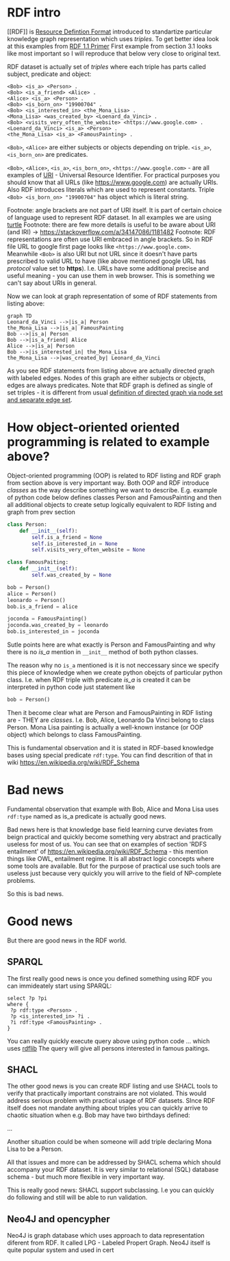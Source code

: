# RDF intro

[[RDF]] is [Resource Defintion Format](https://www.w3.org/RDF/) introduced to standartize particular knowledge graph representation which uses *triples*. To get better idea look at this examples from [RDF 1.1 Primer](https://www.w3.org/TR/rdf11-primer/) First example from section 3.1 looks like most important so I will reproduce that below very close to original text.

RDF dataset is actually set of *triples* where each triple has parts called subject, predicate and object:
```
<Bob> <is_a> <Person> .
<Bob> <is_a_friend> <Alice> .
<Alice> <is_a> <Person> .
<Bob> <is_born_on> "19900704" .
<Bob> <is_interested_in> <the_Mona_Lisa> .
<Mona_Lisa> <was_created_by> <Loenard_da_Vinci> .
<Bob> <visits_very_often_the_website> <https://www.google.com> .
<Loenard_da_Vinci> <is_a> <Person> .
<the_Mona_Lisa> <is_a> <FamousPainting> .
```

`<Bob>`, `<Alice>` are either subjects or objects depending on triple. `<is_a>`, `<is_born_on>` are predicates. 

`<Bob>`, `<Alice>`, `<is_a>`, `<is_born_on>`, `<https://www.google.com>` - are all examples of [URI](https://en.wikipedia.org/wiki/Uniform_Resource_Identifier) - Universal Resource Identifier. For practical purposes you should know that all URLs (like https://www.google.com) are actually URIs. 
Also RDF introduces literals which are used to represent constants. Triple `<Bob> <is_born_on> "19900704"` has object which is literal string.

Footnote: angle brackets are not part of URI itself. It is part of certain choice of language used to represent RDF dataset. In all examples we are using [turtle](https://www.w3.org/TR/turtle/)
Footnote: there are few more details is useful to be aware about URI (and IRI) -> https://stackoverflow.com/a/34147086/1181482
Footnote: RDF representations are often use URI embraced in angle brackets. So in RDF file URL to google first page looks like `<https://www.google.com>`. Meanwhile `<Bob>` is also URI but not URL since it doesn't have parts prescribed to valid URL to have (like above mentioned google URL has *protocol* value set to **https**).  I.e. URLs have some additional precise and useful meaning - you can use them in web browser. This is something we can't say about URIs in general.

Now we can look at graph representation of some of RDF statements from listing above:

```mermaid
graph TD
Leonard_da_Vinci -->|is_a| Person
the_Mona_Lisa -->|is_a| FamousPainting
Bob -->|is_a| Person
Bob -->|is_a_friend| Alice
Alice -->|is_a| Person
Bob -->|is_interested_in| the_Mona_Lisa
the_Mona_Lisa -->|was_created_by| Leonard_da_Vinci
```

As you see RDF statements from listing above are actually directed graph with labeled edges. Nodes of this graph are either subjects or objects, edges are always predicates. Note that RDF graph is defined as single of set triples - it is different from usual [definition of directed graph via node set and separate edge set](https://en.wikipedia.org/wiki/Directed_graph).

# How object-oriented oriented programming is related to example above?

Object-oriented programming (OOP) is related to RDF listing and RDF graph from section above is very important way. Both OOP and RDF introduce *classes* as the way describe something we want to describe. E.g. example of python code below defines classes Person and FamousPainting and then all additional objects to create setup logically equivalent to RDF listing and graph from prev section

```python
class Person:
	def __init__(self):
		self.is_a_friend = None
		self.is_interested_in = None
		self.visits_very_often_website = None

class FamousPaiting:
	def __init__(self):
		self.was_created_by = None

bob = Person()
alice = Person()
leonardo = Person()
bob.is_a_friend = alice

joconda = FamousPainting()
joconda.was_created_by = leonardo
bob.is_interested_in = joconda
```

Sutle points here are what exactly is Person and FamousPainting and why there is no *is_a* mention in `__init__` method of both python classes.

The reason why no `is_a` mentioned is it is not neccessary since we specify this piece of knowledge when we create python obejcts of particular python class. I.e. when RDF triple with predicate *is_a* is created it can be interpreted in python code just statement like
```python
bob = Person()
```

Then it become clear what are Person and FamousPainting in RDF listing are - THEY are *classes*. I.e. Bob, Alice, Leonardo Da Vinci belong to class Person. Mona Lisa painting is actually a well-known instance (or OOP object) which belongs to class FamousPainting.

This is fundamental observation and it is stated in RDF-based knowledge bases using special predicate `rdf:type`. You can find descrition of that in wiki https://en.wikipedia.org/wiki/RDF_Schema

# Bad news

Fundamental observation that example with Bob, Alice and Mona Lisa uses `rdf:type` named as is_a predicate is actually good news.

Bad news here is that knowledge base field learning curve deviates from beign practical and quickly become something very abstract and practically useless for most of us. You can see that on examples of section 'RDFS entailment' of https://en.wikipedia.org/wiki/RDF_Schema - this mention things like OWL, entailment regime. It is all abstract logic concepts where some tools are available. But for the purpose of practical use such tools are useless just because very quickly you will arrive to the field of NP-complete problems.

So this is bad news.

# Good news

But there are good news in the RDF world. 

## SPARQL

The first really good news is once you defined something using RDF you can immideately start using SPARQL:

```
select ?p ?pi 
where { 
 ?p rdf:type <Person> . 
 ?p <is_interested_in> ?i . 
 ?i rdf:type <FamousPainting> .
}
```

You can really quickly execute query above using python code ... which uses [rdflib](https://rdflib.readthedocs.io/en/stable/)
The query will give all persons interested in famous paitings.

## SHACL

The other good news is you can create RDF listing and use SHACL tools to verify that practically important constrains are not violated.
This would address serious problem with practical usage of RDF datasets. SInce RDF itself does not mandate anything about triples you can quickly arrive to chaotic situation when e.g. Bob may have two birthdays defined:

...

Another situation could be when someone will add triple declaring Mona Lisa to be a Person.

All that issues and more can be addressed by SHACL schema which should accompany your RDF dataset. It is very similar to relational (SQL) database schema - but much more flexible in very important way.

This is really good news: SHACL support subclassing. I.e you can quickly do following and still will be able to run validation. 

## Neo4J and opencypher

Neo4J is graph database which uses approach to data representation diferent from RDF. It called LPG - Labeled Propert Graph. Neo4J itself is quite popular system and used in cert
